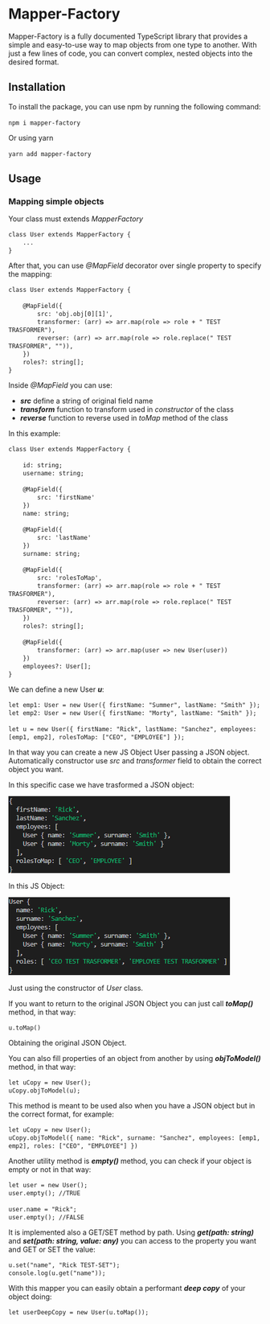 # Mapper-Factory
Mapper-Factory is a fully documented TypeScript library that provides a simple and easy-to-use way to map objects from one type to another. With just a few lines of code, you can convert complex, nested objects into the desired format.

## Installation
To install the package, you can use npm by running the following command:

<code>npm i mapper-factory</code>

Or using yarn

<code>yarn add mapper-factory</code>

## Usage
### Mapping simple objects

Your class must extends *MapperFactory*

```
class User extends MapperFactory {
    ...
}
```

After that, you can use *@MapField* decorator over single property to specify the mapping:

```
class User extends MapperFactory {

    @MapField({
        src: 'obj.obj[0][1]',
        transformer: (arr) => arr.map(role => role + " TEST TRASFORMER"),
        reverser: (arr) => arr.map(role => role.replace(" TEST TRASFORMER", "")),
    })
    roles?: string[];
}
```

Inside *@MapField* you can use:
- ***src*** define a string of original field name
- ***transform*** function to transform used in *constructor* of the class
- ***reverse*** function to reverse used in *toMap* method of the class

In this example:

```
class User extends MapperFactory {

    id: string;
    username: string;

    @MapField({
        src: 'firstName'
    })
    name: string;

    @MapField({
        src: 'lastName'
    })
    surname: string;

    @MapField({
        src: 'rolesToMap',
        transformer: (arr) => arr.map(role => role + " TEST TRASFORMER"),
        reverser: (arr) => arr.map(role => role.replace(" TEST TRASFORMER", "")),
    })
    roles?: string[];

    @MapField({
        transformer: (arr) => arr.map(user => new User(user))
    })
    employees?: User[];
}
```

We can define a new User ***u***:

```
let emp1: User = new User({ firstName: "Summer", lastName: "Smith" });
let emp2: User = new User({ firstName: "Morty", lastName: "Smith" });

let u = new User({ firstName: "Rick", lastName: "Sanchez", employees: [emp1, emp2], rolesToMap: ["CEO", "EMPLOYEE"] });
```

In that way you can create a new JS Object User passing a JSON object. Automatically constructor use *src* and *transformer* field to obtain the correct object you want.

In this specific case we have trasformed a JSON object:

![JSON_Object](images/json_object.png "JSON Object to convert")

In this JS Object:

![JS_Object](images/js_object_mapped.png "JS Object mapped")

Just using the constructor of *User* class.

If you want to return to the original JSON Object you can just call ***toMap()*** method, in that way:

```
u.toMap()
```

Obtaining the original JSON Object.

You can also fill properties of an object from another by using ***objToModel()*** method, in that way:

```
let uCopy = new User();
uCopy.objToModel(u);
```

This method is meant to be used also when you have a JSON object but in the correct format, for example:

```
let uCopy = new User();
uCopy.objToModel({ name: "Rick", surname: "Sanchez", employees: [emp1, emp2], roles: ["CEO", "EMPLOYEE"] })
```

Another utility method is ***empty()*** method, you can check if your object is empty or not in that way:

```
let user = new User();
user.empty(); //TRUE

user.name = "Rick";
user.empty(); //FALSE
```

It is implemented also a GET/SET method by path. Using ***get(path: string)*** and ***set(path: string, value: any)*** you can access to the property you want and GET or SET the value:

```
u.set("name", "Rick TEST-SET");
console.log(u.get("name"));
```

With this mapper you can easily obtain a performant ***deep copy*** of your object doing:

```
let userDeepCopy = new User(u.toMap());
```